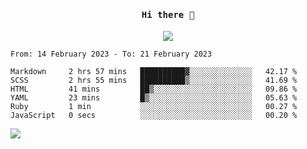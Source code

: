 <h4 align="center"><samp> Hi there 👋  </samp></h4>

<p align="center">
  
  <a href="https://github.com/bznick98">
    <img align="center" src="https://github-readme-stats.vercel.app/api?username=bznick98&&count_private=true&hide=issues,prs,contribs&show_icons=true&theme=gruvbox" />
  </a>
  
  <!--START_SECTION:waka-->

```text
From: 14 February 2023 - To: 21 February 2023

Markdown     2 hrs 57 mins   ██████████▓░░░░░░░░░░░░░░   42.17 %
SCSS         2 hrs 55 mins   ██████████▒░░░░░░░░░░░░░░   41.69 %
HTML         41 mins         ██▒░░░░░░░░░░░░░░░░░░░░░░   09.86 %
YAML         23 mins         █▒░░░░░░░░░░░░░░░░░░░░░░░   05.63 %
Ruby         1 min           ░░░░░░░░░░░░░░░░░░░░░░░░░   00.27 %
JavaScript   0 secs          ░░░░░░░░░░░░░░░░░░░░░░░░░   00.20 %
```

<!--END_SECTION:waka-->
  
 
</p>

![](https://visitor-badge.glitch.me/badge?page_id=bznick98.bznick98)
